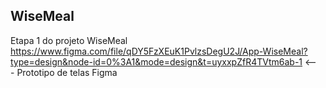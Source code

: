 <h2>WiseMeal</h2>


Etapa 1 do projeto WiseMeal <br>
https://www.figma.com/file/qDY5FzXEuK1PvlzsDegU2J/App-WiseMeal?type=design&node-id=0%3A1&mode=design&t=uyxxpZfR4TVtm6ab-1 <--- Prototipo de telas Figma



